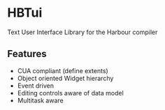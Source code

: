 HBTui
=====

Text User Interface Library for the Harbour compiler

Features
--------

* CUA compliant (define extents)
* Object oriented Widget hierarchy
* Event driven
* Editing controls aware of data model
* Multitask aware

